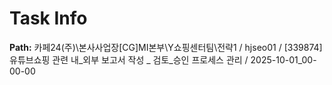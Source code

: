 # Task Info

**Path:** 카페24(주)\본사사업장\[CG]MI본부\Y쇼핑센터팀\전략1 / hjseo01 / [339874] 유튜브쇼핑 관련 내_외부 보고서 작성 _ 검토_승인 프로세스 관리 / 2025-10-01_00-00-00

